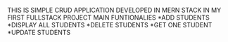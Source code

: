 THIS IS SIMPLE CRUD APPLICATION DEVELOPED IN MERN STACK
IN MY FIRST FULLSTACK PROJECT
MAIN FUNTIONALIES
  *ADD STUDENTS
  *DISPLAY ALL STUDENTS
  *DELETE STUDENTS
  *GET ONE STUDENT
  *UPDATE STUDENTS
